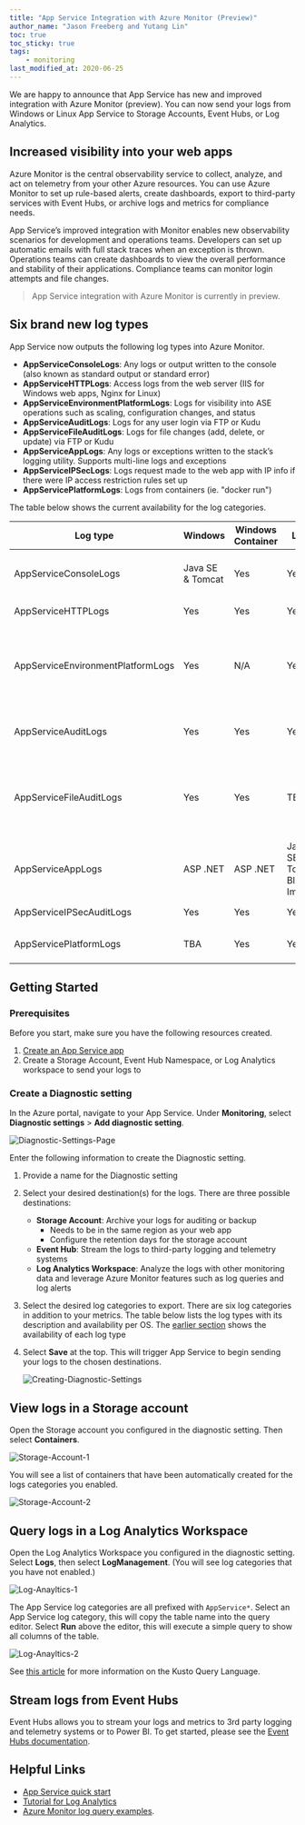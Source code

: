 ```yaml
---
title: "App Service Integration with Azure Monitor (Preview)"
author_name: "Jason Freeberg and Yutang Lin"
toc: true
toc_sticky: true
tags:
    - monitoring
last_modified_at: 2020-06-25
---
```


We are happy to announce that App Service has new and improved integration with Azure Monitor (preview). You can now send your logs from Windows or Linux App Service to Storage Accounts, Event Hubs, or Log Analytics.

## Increased visibility into your web apps

Azure Monitor is the central observability service to collect, analyze, and act on telemetry from your other Azure resources. You can use Azure Monitor to set up rule-based alerts, create dashboards, export to third-party services with Event Hubs, or archive logs and metrics for compliance needs.

App Service’s improved integration with Monitor enables new observability scenarios for development and operations teams. Developers can set up automatic emails with full stack traces when an exception is thrown. Operations teams can create dashboards to view the overall performance and stability of their applications. Compliance teams can monitor login attempts and file changes.  

> App Service integration with Azure Monitor is currently in preview.

## Six brand new log types

App Service now outputs the following log types into Azure Monitor.

- **AppServiceConsoleLogs**: Any logs or output written to the console (also known as standard output or standard error)
- **AppServiceHTTPLogs**: Access logs from the web server (IIS for Windows web apps, Nginx for Linux)
- **AppServiceEnvironmentPlatformLogs**: Logs for visibility into ASE operations such as scaling, configuration changes, and status
- **AppServiceAuditLogs**: Logs for any user login via FTP or Kudu
- **AppServiceFileAuditLogs**: Logs for file changes (add, delete, or update) via FTP or Kudu
- **AppServiceAppLogs**: Any logs or exceptions written to the stack’s logging utility. Supports multi-line logs and exceptions
- **AppServiceIPSecLogs**:  Logs request made to the web app with IP info if there were IP access restriction rules set up
- **AppServicePlatformLogs**: Logs from containers (ie. "docker run")

The table below shows the current availability for the log categories.

| Log type | Windows | Windows Container | Linux | Linux Container | Description |
|-|-|-|-|-|-|
| AppServiceConsoleLogs | Java SE & Tomcat | Yes | Yes | Yes | Standard output and standard error |
| AppServiceHTTPLogs | Yes | Yes | Yes | Yes | Web server logs |
| AppServiceEnvironmentPlatformLogs | Yes | N/A | Yes | Yes | App Service Environment: scaling, configuration changes, and status logs|
| AppServiceAuditLogs | Yes | Yes | Yes | Yes | Login activity via FTP and Kudu |
| AppServiceFileAuditLogs | Yes | Yes | TBA | TBA | File changes made to the site content; only available for Premium tier and above |
| AppServiceAppLogs | ASP .NET | ASP .NET | Java SE & Tomcat Blessed Images | Java SE & Tomcat Blessed Images | Application logs |
| AppServiceIPSecAuditLogs  | Yes | Yes | Yes | Yes | Requests from IP Rules |
| AppServicePlatformLogs  | TBA | Yes | Yes | Yes | Container operation logs |


## Getting Started

### Prerequisites

Before you start, make sure you have the following resources created.

1. [Create an App Service app](https://docs.microsoft.com/en-us/azure/app-service/)
1. Create a Storage Account, Event Hub Namespace, or Log Analytics workspace to send your logs to

### Create a Diagnostic setting

In the Azure portal, navigate to your App Service. Under **Monitoring**, select **Diagnostic settings** >  **Add diagnostic setting**.

![Diagnostic-Settings-Page]({{site.baseurl}}/media/2019/11/Diagnostic-Settings-Page.png)

Enter the following information to create the Diagnostic setting.

1. Provide a name for the Diagnostic setting

1. Select your desired destination(s) for the logs. There are three possible destinations:
   - **Storage Account**: Archive your logs for auditing or backup
      - Needs to be in the same region as your web app
      - Configure the retention days for the storage account
   - **Event Hub**: Stream the logs to third-party logging and telemetry systems
   - **Log Analytics Workspace**: Analyze the logs with other monitoring data and leverage Azure Monitor features such as log queries and log alerts

1. Select the desired log categories to export. There are six log categories in addition to your metrics. The table below lists the log types with its description and availability per OS. The [earlier section](#six-brand-new-log-types) shows the availability of each log type

1. Select **Save** at the top. This will trigger App Service to begin sending your logs to the chosen destinations.

   ![Creating-Diagnostic-Settings]({{site.baseurl}}/media/2019/11/Creating-Diagnostic-Settings.png)

## View logs in a Storage account

Open the Storage account you configured in the diagnostic setting. Then select **Containers**.

![Storage-Account-1]({{site.baseurl}}/media/2019/11/Storage-Account-1.png)

You will see a list of containers that have been automatically created for the logs categories you enabled.

![Storage-Account-2]({{site.baseurl}}/media/2019/11/Storage-Account-2.png)

## Query logs in a Log Analytics Workspace

Open the Log Analytics Workspace you configured in the diagnostic setting. Select **Logs**, then select **LogManagement**. (You will see log categories that you have not enabled.)

![Log-Anayltics-1]({{site.baseurl}}/media/2019/11/Log-Analytics-1.png)

The App Service log categories are all prefixed with `AppService*`. Select an App Service log category, this will copy the table name into the query editor. Select **Run** above the editor, this will execute a simple query to show all columns of the table.

![Log-Anayltics-2]({{site.baseurl}}/media/2019/11/Log-Analytics-2.png)

See [this article](https://docs.microsoft.com/en-us/azure/azure-monitor/log-query/get-started-portal#basic-queries) for more information on the Kusto Query Language.

## Stream logs from Event Hubs

Event Hubs allows you to stream your logs and metrics to 3rd party logging and telemetry systems or to Power BI. To get started, please see the [Event Hubs documentation](https://docs.microsoft.com/en-us/azure/azure-monitor/platform/resource-logs-stream-event-hubs).

## Helpful Links

- [App Service quick start](https://docs.microsoft.com/en-us/Azure/app-service/app-service-web-get-started-java)
- [Tutorial for Log Analytics](https://docs.microsoft.com/en-us/azure/azure-monitor/log-query/get-started-portal#basic-queries)
- [Azure Monitor log query examples](https://docs.microsoft.com/en-us/azure/azure-monitor/log-query/examples).

